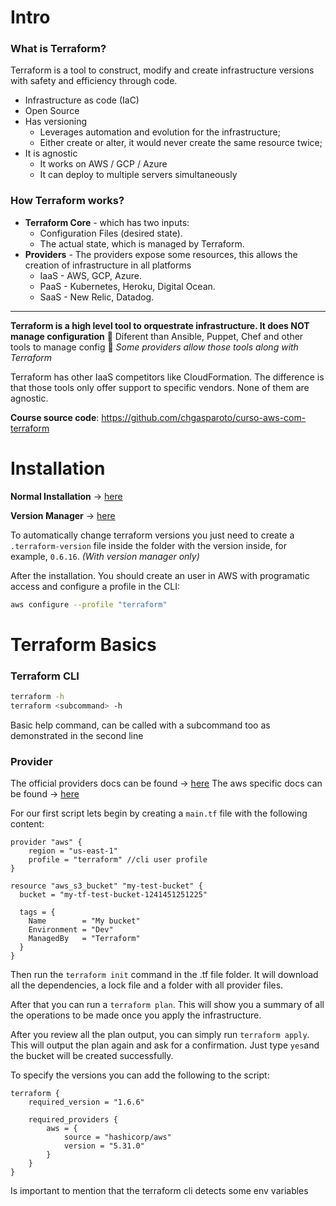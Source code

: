 # Intro
### What is Terraform?
Terraform is a tool to construct, modify and create infrastructure versions with safety and efficiency through code.
* Infrastructure as code (IaC)
* Open Source
* Has versioning
	* Leverages automation and evolution for the infrastructure;
	* Either create or alter, it would never create the same resource twice;
* It is agnostic
	* It works on AWS / GCP / Azure
	* It can deploy to multiple servers simultaneously

### How Terraform works?
* **Terraform Core** - which has two inputs:
	* Configuration Files (desired state).
	* The actual state, which is managed by Terraform.
* **Providers** - The providers expose some resources, this allows the creation of infrastructure in all platforms
	* IaaS - AWS, GCP, Azure.
	* PaaS - Kubernetes, Heroku, Digital Ocean.
	* SaaS - New Relic, Datadog.

-----
**Terraform is a high level tool to orquestrate infrastructure. It does NOT manage configuration**
🚫 Diferent than Ansible, Puppet, Chef and other tools to manage config 🚫
*Some providers allow those tools along with Terraform*

Terraform has other IaaS competitors like CloudFormation. The difference is that those tools only offer support to specific vendors. None of them are agnostic.

**Course source code**: https://github.com/chgasparoto/curso-aws-com-terraform

# Installation
**Normal Installation** -> [here](https://developer.hashicorp.com/terraform/install?product_intent=terraform)

**Version Manager** -> [here](https://github.com/tfutils/tfenv)

To automatically change terraform versions you just need to create a `.terraform-version` file inside the folder with the version inside, for example, `0.6.16`. *(With version manager only)*

After the installation. You should create an user in AWS with programatic access and configure a profile in the CLI:
```bash
aws configure --profile "terraform"
```

# Terraform Basics
### Terraform CLI
```bash
terraform -h
terraform <subcommand> -h
```
Basic help command, can be called with a subcommand too as demonstrated in the second line

### Provider
The official providers docs can be found -> [here](https://registry.terraform.io/browse/providers?product_intent=terraform)
The aws specific docs can be found -> [here](https://registry.terraform.io/providers/hashicorp/aws/latest/docs)

For our first script lets begin by creating a `main.tf` file with the following content:
```hcl
provider "aws" {
	region = "us-east-1"
	profile = "terraform" //cli user profile
}

resource "aws_s3_bucket" "my-test-bucket" {
  bucket = "my-tf-test-bucket-1241451251225"

  tags = {
    Name        = "My bucket"
    Environment = "Dev"
    ManagedBy   = "Terraform"
  }
}
```
Then run the `terraform init` command in the .tf file folder. It will download all the dependencies, a lock file and a folder with all provider files.

After that you can run a `terraform plan`. This will show you a summary of all the operations to be made once you apply the infrastructure.

After you review all the plan output, you can simply run `terraform apply`. This will output the plan again and ask for a confirmation. Just type `yes`and the bucket will be created successfully.

To specify the versions you can add the following to the script:
```hcl
terraform {
	required_version = "1.6.6"

	required_providers {
		aws = {
			source = "hashicorp/aws"
			version = "5.31.0"
		}
	}
}
```
Is important to mention that the terraform cli detects some env variables
<!--stackedit_data:
eyJoaXN0b3J5IjpbLTcxNTc3MDA4MCwxMjI5MTEwMjgsMTA5Nz
E0NTg4MywtMTg3OTI5NjUyLDU2NzM0NDAzMywtMTgxMzQ4MTg4
MywtMTg3NTE4ODMzN119
-->